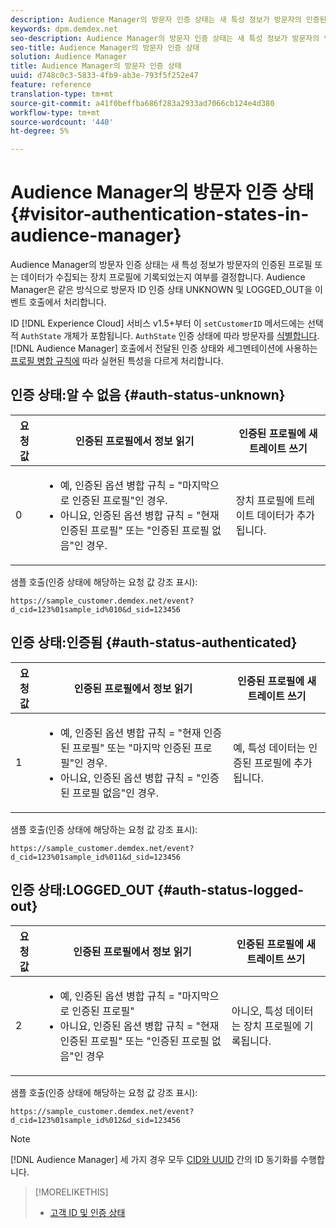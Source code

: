 ```yaml
---
description: Audience Manager의 방문자 인증 상태는 새 특성 정보가 방문자의 인증된 프로필 또는 데이터가 수집되는 장치 프로필에 기록되었는지 여부를 결정합니다. Audience Manager은 같은 방식으로 방문자 ID 인증 상태 UNKNOWN 및 LOGGED_OUT을 이벤트 호출에서 처리합니다.
keywords: dpm.demdex.net
seo-description: Audience Manager의 방문자 인증 상태는 새 특성 정보가 방문자의 인증된 프로필 또는 데이터가 수집되는 장치 프로필에 기록되었는지 여부를 결정합니다. Audience Manager은 같은 방식으로 방문자 ID 인증 상태 UNKNOWN 및 LOGGED_OUT을 이벤트 호출에서 처리합니다.
seo-title: Audience Manager의 방문자 인증 상태
solution: Audience Manager
title: Audience Manager의 방문자 인증 상태
uuid: d748c0c3-5833-4fb9-ab3e-793f5f252e47
feature: reference
translation-type: tm+mt
source-git-commit: a41f0beffba686f283a2933ad7066cb124e4d380
workflow-type: tm+mt
source-wordcount: '440'
ht-degree: 5%

---
```



# Audience Manager의 방문자 인증 상태{#visitor-authentication-states-in-audience-manager}

Audience Manager의 방문자 인증 상태는 새 특성 정보가 방문자의 인증된 프로필 또는 데이터가 수집되는 장치 프로필에 기록되었는지 여부를 결정합니다. Audience Manager은 같은 방식으로 방문자 ID 인증 상태 UNKNOWN 및 LOGGED_OUT을 이벤트 호출에서 처리합니다.

ID [!DNL Experience Cloud] 서비스 v1.5+부터 이 `setCustomerID` 메서드에는 선택적 `AuthState` 개체가 포함됩니다. `AuthState` 인증 상태에 따라 방문자를 [식별합니다](https://docs.adobe.com/content/help/en/id-service/using/reference/authenticated-state.html). [!DNL Audience Manager] 호출에서 전달된 인증 상태와 세그멘테이션에 사용하는 [프로필 병합 규칙에](../features/profile-merge-rules/merge-rules-dashboard.md) 따라 실현된 특성을 다르게 처리합니다.

## 인증 상태:알 수 없음 {#auth-status-unknown}

| 요청 값 | **인증된 프로필에서 정보 읽기** | **인증된 프로필에** 새 트레이트 쓰기 |
---------|----------|---------
| 0 | <ul><li>예, 인증된 옵션 병합 규칙 = &quot;마지막으로 인증된 프로필&quot;인 경우.</li><li>아니요, 인증된 옵션 병합 규칙 = &quot;현재 인증된 프로필&quot; 또는 &quot;인증된 프로필 없음&quot;인 경우.</li></ul> | 장치 프로필에 트레이트 데이터가 추가됩니다. |


샘플 호출(인증 상태에 해당하는 요청 값 강조 표시):

`https://sample_customer.demdex.net/event?d_cid=123%01sample_id%010&d_sid=123456`

## 인증 상태:인증됨 {#auth-status-authenticated}

| 요청 값 | **인증된 프로필에서 정보 읽기** | **인증된 프로필에** 새 트레이트 쓰기 |
---------|----------|---------
| 1 | <ul><li>예, 인증된 옵션 병합 규칙 = &quot;현재 인증된 프로필&quot; 또는 &quot;마지막 인증된 프로필&quot;인 경우.</li><li>아니요, 인증된 옵션 병합 규칙 = &quot;인증된 프로필 없음&quot;인 경우.</li></ul> | 예, 특성 데이터는 인증된 프로필에 추가됩니다. |

샘플 호출(인증 상태에 해당하는 요청 값 강조 표시):

`https://sample_customer.demdex.net/event?d_cid=123%01sample_id%011&d_sid=123456`

## 인증 상태:LOGGED_OUT {#auth-status-logged-out}

| 요청 값 | **인증된 프로필에서 정보 읽기** | **인증된 프로필에** 새 트레이트 쓰기 |
---------|----------|---------
| 2 | <ul><li>예, 인증된 옵션 병합 규칙 = &quot;마지막으로 인증된 프로필&quot;</li><li>아니요, 인증된 옵션 병합 규칙 = &quot;현재 인증된 프로필&quot; 또는 &quot;인증된 프로필 없음&quot;인 경우</li></ul> | 아니오, 특성 데이터는 장치 프로필에 기록됩니다. |

샘플 호출(인증 상태에 해당하는 요청 값 강조 표시):

`https://sample_customer.demdex.net/event?d_cid=123%01sample_id%012&d_sid=123456`

>[!NOTE]
>
>[!DNL Audience Manager] 세 가지 경우 모두 [CID와 UUID](../reference/ids-in-aam.md) 간의 ID 동기화를 수행합니다.

>[!MORELIKETHIS]
>
>* [고객 ID 및 인증 상태](https://docs.adobe.com/content/help/en/id-service/using/reference/authenticated-state.html)

